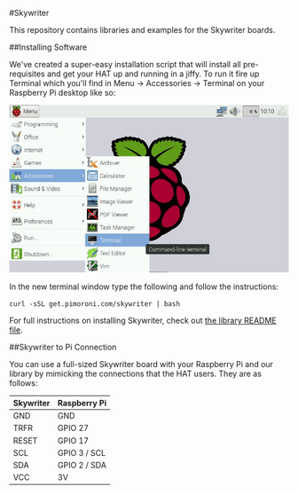 #Skywriter

This repository contains libraries and examples for the Skywriter boards.

##Installing Software

We've created a super-easy installation script that will install all pre-requisites and get your HAT up and running in a jiffy. To run it fire up Terminal which you'll find in Menu -> Accessories -> Terminal on your Raspberry Pi desktop like so:

![Finding the terminal](terminal.jpg)

In the new terminal window type the following and follow the instructions:

```
curl -sSL get.pimoroni.com/skywriter | bash
```

For full instructions on installing Skywriter, check out [the library README file](/python/library/README.md).

##Skywriter to Pi Connection

You can use a full-sized Skywriter board with your Raspberry Pi and our library by mimicking the connections that the HAT users. They are as follows:

Skywriter  | Raspberry Pi
-----------|--------------
GND        | GND
TRFR       | GPIO 27 
RESET      | GPIO 17
SCL        | GPIO 3 / SCL 
SDA        | GPIO 2 / SDA
VCC        | 3V
